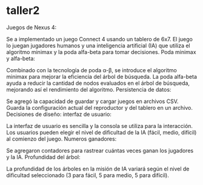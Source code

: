 # taller2
Juegos de Nexus 4:

Se a implementado un juego Connect 4 usando un tablero de 6x7. El juego lo juegan jugadores humanos y una inteligencia artificial (IA) que utiliza el algoritmo minimax y la poda alfa-beta para tomar decisiones. Poda minimax y alfa-beta:

Combinado con la tecnología de poda α-β, se introduce el algoritmo minimax para mejorar la eficiencia del árbol de búsqueda. La poda alfa-beta ayuda a reducir la cantidad de nodos evaluados en el árbol de búsqueda, mejorando así el rendimiento del algoritmo. Persistencia de datos:

Se agregó la capacidad de guardar y cargar juegos en archivos CSV. Guarda la configuración actual del reproductor y del tablero en un archivo. Decisiones de diseño:
interfaz de usuario:

La interfaz de usuario es sencilla y la consola se utiliza para la interacción. Los usuarios pueden elegir el nivel de dificultad de la IA (fácil, medio, difícil) al comienzo del juego. Numeros ganadores:

Se agregaron contadores para rastrear cuántas veces ganan los jugadores y la IA. Profundidad del árbol:

La profundidad de los árboles en la misión de IA variará según el nivel de dificultad seleccionado (3 para fácil, 5 para medio, 5 para difícil).


